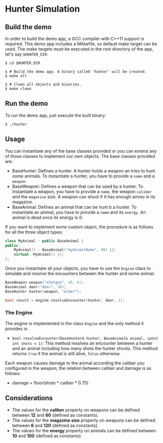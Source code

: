 # Hunter Simulation

## Build the demo
In order to build the demo app, a GCC compiler with C++11 support is required. This demo app includes a MAkefile, so default make target can be used. The make targets must be executed in the root directory of the app, let's say `$HUNTER_DIR`:

```
$ cd $HUNTER_DIR

$ # Build the demo app. A binary called 'hunter' will be created.
$ make all

$ # Clean all objects and binaries.
$ make clean
```

## Run the demo
To run the demo app, just execute the built binary:

```
$ ./hunter
```

## Usage
You can instantiate any of the base classes provided or you can extend any of those classes to implement our own objects. The base classes provided are:
* BaseHunter: Defines a hunter. A hunter holds a weapon an tries to hunt some animals. To instantiate a hunter, you have to provide a `name` and a `weapon`.
* BaseWeapon: Defines a weapon that can be used by a hunter. To instantiate a weapon, you have to provide a `name`, the weapon `caliber` and the `magazine` size. A weapon can shoot if it has enough ammo in its magazine.
* BaseAnimal: Defines an animal that can be hunt b a hunter. To instantiate an animal, you have to provide a `name` and its `energy`. An animal is dead once its energy is 0.

If you want to implement some custom object, the procedure is as follows for all the three object types:

```c++
class MyAnimal : public BaseAnimal {
public:
    MyAnimal() : BaseAnimal("myAnimalName", 90) {};
    virtual ~MyAnimal() {};
};
```

Once you instantiate all your objects, you have to use the `Engine` class to simulate and resolve the encounters between the hunter and some animal:

```c++
BaseWeapon weapon("shotgun", 45, 6);
BaseAnimal deer("deer", 30);
BaseHunter hunter(weapon, "elmer");

bool result = engine.resolveEncounter(hunter, deer, 1);
```

### The Engine
The engine is implemented in the class `Engine` and the only method it provides is:
* `bool resolveEncounter(BaseHunter& hunter, BaseAnimal& animal, const int shots = 1)`: This method resolves an encounter between a hunter and an animal including how many shots the hunter shoots. This method returns `true` if the animal is still alive, `false` otherwise.

Each weapon causes damage to the animal according the caliber you configured in the weapon, the relation between caliber and damage is as follows:
* damage = floor(shots \* caliber \* 0.75)

## Considerations
* The values for the **caliber** property on weapons can be defined between **12** and **60** (defined as constants).
* The values for the **magazine size** property on weapons can be defined between **6** and **120** (defined as constants).
* The values for the **energy** property on animals can be defined between **10** and **100** (defined as constants).
